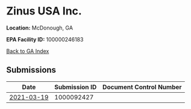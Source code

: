 # Zinus USA Inc.

**Location:** McDonough, GA

**EPA Facility ID:** 100000246183

[Back to GA Index](../../index.md)

## Submissions

| Date | Submission ID | Document Control Number |
|------|--------------|-------------------------|
| [2021-03-19](submissions/1000092427.md) | 1000092427 |  |
